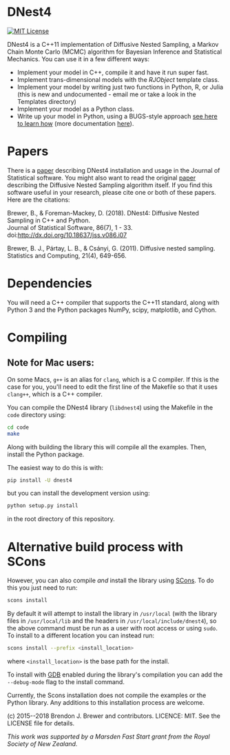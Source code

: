 DNest4
======

[![MIT License](https://img.shields.io/badge/license-MIT-blue.svg)](https://github.com/eggplantbren/DNest4/blob/master/LICENSE)

DNest4 is a C++11 implementation of Diffusive Nested Sampling, a Markov Chain
Monte Carlo (MCMC) algorithm for Bayesian Inference and Statistical Mechanics.
You can use it in a few different ways:

* Implement your model in C++, compile it and have it run super fast.
* Implement trans-dimensional models with the *RJObject* template class.
* Implement your model by writing just two functions in Python, R, or Julia (this is new and undocumented - email me or take a look in the Templates directory)
* Implement your model as a Python class.
* Write up your model in Python, using a BUGS-style approach
[see here to learn how](https://plausibilitytheory.wordpress.com/2016/08/11/a-jags-like-interface-to-dnest4/)
(more documentation [here](https://odysee.com/@BrendonBrewer:3/dfs:5)).

Papers
======

There is a [paper](https://www.jstatsoft.org/article/view/v086i07)
describing DNest4 installation and usage in the Journal of
Statistical software. You might also want to read the original
[paper](http://arxiv.org/abs/0912.2380) describing the
Diffusive Nested Sampling algorithm itself.
If you find this software useful in your
research, please cite one or both of these papers. Here are the citations:

Brewer, B., & Foreman-Mackey, D. (2018).
DNest4: Diffusive Nested Sampling in C++ and Python.<br>
Journal of Statistical Software, 86(7), 1 - 33. doi:http://dx.doi.org/10.18637/jss.v086.i07

Brewer, B. J., Pártay, L. B., & Csányi, G. (2011). Diffusive nested sampling.<br>
Statistics and Computing, 21(4), 649-656.

Dependencies
============

You will need a C++ compiler that
supports the C++11 standard, along with Python 3 and the
Python packages NumPy, scipy, matplotlib, and Cython.

Compiling
=========

## Note for Mac users:
On some Macs, `g++` is an alias for `clang`, which is a C compiler. If this
is the case for you, you'll need to edit the first line of the Makefile so
that it uses `clang++`, which is a C++ compiler.

You can compile the DNest4 library (`libdnest4`) using the Makefile in the
`code` directory using:

```bash
cd code
make
```

Along with building the library this will compile all the examples.
Then, install the Python package.

The easiest way to do this is with:

```bash
pip install -U dnest4
```

but you can install the development version using:

```bash
python setup.py install
```

in the root directory of this repository.

Alternative build process with SCons
====================================

However, you can also compile *and* install the library using [SCons](http://scons.org/).
To do this you just need to run:

```bash
scons install
```

By default it will attempt to install the library in `/usr/local` (with the library files in
`/usr/local/lib` and the headers in `/usr/local/include/dnest4`), so the above command
must be run as a user with root access or using `sudo`. To install to a different location
you can instead run:

```bash
scons install --prefix <install_location>
```

where `<install_location>` is the base path for the install.

To install with [GDB](https://www.gnu.org/software/gdb/) enabled during the library's compilation you can add the `--debug-mode`
flag to the install command.

Currently, the Scons installation does not compile the examples or the Python library. Any additions
to this installation process are welcome.

(c) 2015--2018 Brendon J. Brewer and contributors.
LICENCE: MIT.
See the LICENSE file for details.

*This work was supported by a Marsden Fast Start grant from the
Royal Society of New Zealand.*



